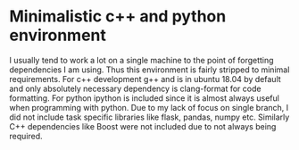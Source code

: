 # Minimalistic c++ and python environment

I usually tend to work a lot on a single machine to the point of forgetting dependencies I am using. Thus this environment is fairly stripped to minimal requirements. For c++ development g++ and is in ubuntu 18.04 by default and 
only absolutely necessary dependency is clang-format for code formatting. For python ipython is included since it is almost always useful when programming with python. Due to my lack of focus on single branch, I did not include task specific libraries like flask, pandas, numpy etc. Similarly C++ dependencies like Boost were not included due to not always being required.

